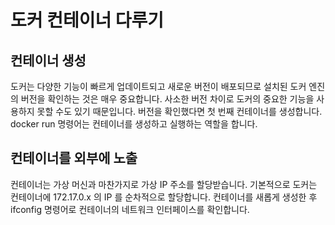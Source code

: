 # 도커 컨테이너 다루기

## 컨테이너 생성
도커는 다양한 기능이 빠르게 업데이트되고 새로운 버전이 배포되므로 설치된 도커 엔진의 버전을 확인하는 것은 매우 중요합니다. 사소한 버전 차이로 도커의 중요한 기능을 사용하지 못할 수도 있기 때문입니다. 
버전을 확인했다면 첫 번째 컨테이너를 생성합니다. docker run 명령어는 컨테이너를 생성하고 실행하는 역할을 합니다. 

## 컨테이너를 외부에 노출
컨테이너는 가상 머신과 마찬가지로 가상 IP 주소를 할당받습니다. 기본적으로 도커는 컨테이너에 172.17.0.x 의 IP 를 순차적으로 할당합니다. 컨테이너를 새롭게 생성한 후 ifconfig 명령어로 컨테이너의 네트워크 인터페이스를 확인합니다. 
<!--stackedit_data:
eyJoaXN0b3J5IjpbMTQ0NzEyNDUxNywtMjEyOTcxMzUyNiwxOT
kwNzc0MjgzXX0=
-->